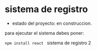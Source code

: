 <h1> sistema de registro</h1>

- estado del proyecto: en construccion.

para ejecutar el sistema debes poner:

 ```npm install react ```
 sistema de registro 2
